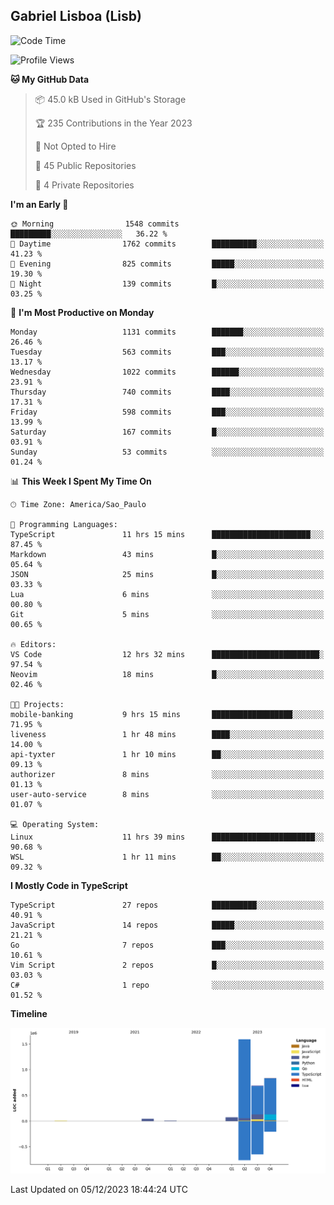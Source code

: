 ## Gabriel Lisboa (Lisb)

<!--START_SECTION:waka-->
![Code Time](http://img.shields.io/badge/Code%20Time-350%20hrs-blue)

![Profile Views](http://img.shields.io/badge/Profile%20Views-0-blue)

**🐱 My GitHub Data** 

> 📦 45.0 kB Used in GitHub's Storage 
 > 
> 🏆 235 Contributions in the Year 2023
 > 
> 🚫 Not Opted to Hire
 > 
> 📜 45 Public Repositories 
 > 
> 🔑 4 Private Repositories 
 > 
**I'm an Early 🐤** 

```text
🌞 Morning                1548 commits        █████████░░░░░░░░░░░░░░░░   36.22 % 
🌆 Daytime                1762 commits        ██████████░░░░░░░░░░░░░░░   41.23 % 
🌃 Evening                825 commits         █████░░░░░░░░░░░░░░░░░░░░   19.30 % 
🌙 Night                  139 commits         █░░░░░░░░░░░░░░░░░░░░░░░░   03.25 % 
```
📅 **I'm Most Productive on Monday** 

```text
Monday                   1131 commits        ███████░░░░░░░░░░░░░░░░░░   26.46 % 
Tuesday                  563 commits         ███░░░░░░░░░░░░░░░░░░░░░░   13.17 % 
Wednesday                1022 commits        ██████░░░░░░░░░░░░░░░░░░░   23.91 % 
Thursday                 740 commits         ████░░░░░░░░░░░░░░░░░░░░░   17.31 % 
Friday                   598 commits         ███░░░░░░░░░░░░░░░░░░░░░░   13.99 % 
Saturday                 167 commits         █░░░░░░░░░░░░░░░░░░░░░░░░   03.91 % 
Sunday                   53 commits          ░░░░░░░░░░░░░░░░░░░░░░░░░   01.24 % 
```


📊 **This Week I Spent My Time On** 

```text
🕑︎ Time Zone: America/Sao_Paulo

💬 Programming Languages: 
TypeScript               11 hrs 15 mins      ██████████████████████░░░   87.45 % 
Markdown                 43 mins             █░░░░░░░░░░░░░░░░░░░░░░░░   05.64 % 
JSON                     25 mins             █░░░░░░░░░░░░░░░░░░░░░░░░   03.33 % 
Lua                      6 mins              ░░░░░░░░░░░░░░░░░░░░░░░░░   00.80 % 
Git                      5 mins              ░░░░░░░░░░░░░░░░░░░░░░░░░   00.65 % 

🔥 Editors: 
VS Code                  12 hrs 32 mins      ████████████████████████░   97.54 % 
Neovim                   18 mins             █░░░░░░░░░░░░░░░░░░░░░░░░   02.46 % 

🐱‍💻 Projects: 
mobile-banking           9 hrs 15 mins       ██████████████████░░░░░░░   71.95 % 
liveness                 1 hr 48 mins        ████░░░░░░░░░░░░░░░░░░░░░   14.00 % 
api-tyxter               1 hr 10 mins        ██░░░░░░░░░░░░░░░░░░░░░░░   09.13 % 
authorizer               8 mins              ░░░░░░░░░░░░░░░░░░░░░░░░░   01.13 % 
user-auto-service        8 mins              ░░░░░░░░░░░░░░░░░░░░░░░░░   01.07 % 

💻 Operating System: 
Linux                    11 hrs 39 mins      ███████████████████████░░   90.68 % 
WSL                      1 hr 11 mins        ██░░░░░░░░░░░░░░░░░░░░░░░   09.32 % 
```

**I Mostly Code in TypeScript** 

```text
TypeScript               27 repos            ██████████░░░░░░░░░░░░░░░   40.91 % 
JavaScript               14 repos            █████░░░░░░░░░░░░░░░░░░░░   21.21 % 
Go                       7 repos             ███░░░░░░░░░░░░░░░░░░░░░░   10.61 % 
Vim Script               2 repos             █░░░░░░░░░░░░░░░░░░░░░░░░   03.03 % 
C#                       1 repo              ░░░░░░░░░░░░░░░░░░░░░░░░░   01.52 % 
```



**Timeline**

![Lines of Code chart](https://raw.githubusercontent.com/tenlisboa/tenlisboa/main/assets/bar_graph.png)


 Last Updated on 05/12/2023 18:44:24 UTC
<!--END_SECTION:waka-->
